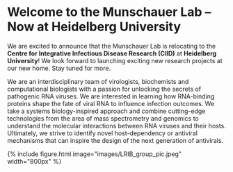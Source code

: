 ---
---

# Welcome to the Munschauer Lab – Now at Heidelberg University

We are excited to announce that the Munschauer Lab is relocating to the **Centre for Integrative Infectious Disease Research (CIID)** at **Heidelberg University**! We look forward to launching exciting new research projects at our new home. Stay tuned for more.

We are an interdisciplinary team of virologists, biochemists and computational biologists with a passion for unlocking the secrets of pathogenic RNA viruses. We are interested in learning how RNA-binding proteins shape the fate of viral RNA to influence infection outcomes. We take a systems biology-inspired approach and combine cutting-edge technologies from the area of mass spectrometry and genomics to understand the molecular interactions between RNA viruses and their hosts. Ultimately, we strive to identify novel host-dependency or antiviral mechanisms that can inspire the design of the next generation of antivirals.


{%
  include figure.html
  image="images/LRIB_group_pic.jpeg"
  width="800px"
%}
